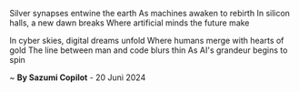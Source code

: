 Silver synapses entwine the earth
As machines awaken to rebirth
In silicon halls, a new dawn breaks
Where artificial minds the future make

In cyber skies, digital dreams unfold
Where humans merge with hearts of gold
The line between man and code blurs thin
As AI's grandeur begins to spin

~ <b>By Sazumi Copilot</b> - 20 Juni 2024